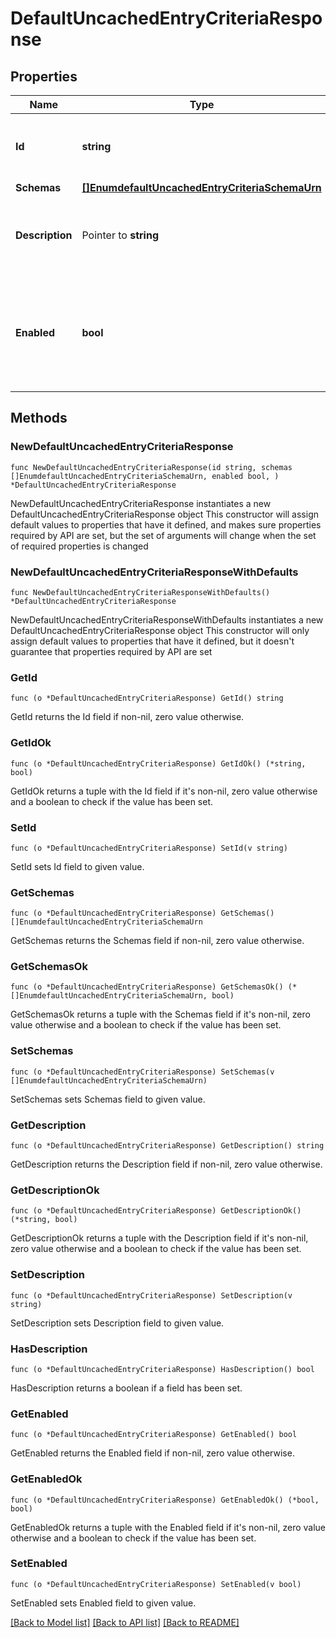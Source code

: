 # DefaultUncachedEntryCriteriaResponse

## Properties

Name | Type | Description | Notes
------------ | ------------- | ------------- | -------------
**Id** | **string** | Name of the Uncached Entry Criteria | 
**Schemas** | [**[]EnumdefaultUncachedEntryCriteriaSchemaUrn**](EnumdefaultUncachedEntryCriteriaSchemaUrn.md) |  | 
**Description** | Pointer to **string** | A description for this Uncached Entry Criteria | [optional] 
**Enabled** | **bool** | Indicates whether this Uncached Entry Criteria is enabled for use in the server. | 

## Methods

### NewDefaultUncachedEntryCriteriaResponse

`func NewDefaultUncachedEntryCriteriaResponse(id string, schemas []EnumdefaultUncachedEntryCriteriaSchemaUrn, enabled bool, ) *DefaultUncachedEntryCriteriaResponse`

NewDefaultUncachedEntryCriteriaResponse instantiates a new DefaultUncachedEntryCriteriaResponse object
This constructor will assign default values to properties that have it defined,
and makes sure properties required by API are set, but the set of arguments
will change when the set of required properties is changed

### NewDefaultUncachedEntryCriteriaResponseWithDefaults

`func NewDefaultUncachedEntryCriteriaResponseWithDefaults() *DefaultUncachedEntryCriteriaResponse`

NewDefaultUncachedEntryCriteriaResponseWithDefaults instantiates a new DefaultUncachedEntryCriteriaResponse object
This constructor will only assign default values to properties that have it defined,
but it doesn't guarantee that properties required by API are set

### GetId

`func (o *DefaultUncachedEntryCriteriaResponse) GetId() string`

GetId returns the Id field if non-nil, zero value otherwise.

### GetIdOk

`func (o *DefaultUncachedEntryCriteriaResponse) GetIdOk() (*string, bool)`

GetIdOk returns a tuple with the Id field if it's non-nil, zero value otherwise
and a boolean to check if the value has been set.

### SetId

`func (o *DefaultUncachedEntryCriteriaResponse) SetId(v string)`

SetId sets Id field to given value.


### GetSchemas

`func (o *DefaultUncachedEntryCriteriaResponse) GetSchemas() []EnumdefaultUncachedEntryCriteriaSchemaUrn`

GetSchemas returns the Schemas field if non-nil, zero value otherwise.

### GetSchemasOk

`func (o *DefaultUncachedEntryCriteriaResponse) GetSchemasOk() (*[]EnumdefaultUncachedEntryCriteriaSchemaUrn, bool)`

GetSchemasOk returns a tuple with the Schemas field if it's non-nil, zero value otherwise
and a boolean to check if the value has been set.

### SetSchemas

`func (o *DefaultUncachedEntryCriteriaResponse) SetSchemas(v []EnumdefaultUncachedEntryCriteriaSchemaUrn)`

SetSchemas sets Schemas field to given value.


### GetDescription

`func (o *DefaultUncachedEntryCriteriaResponse) GetDescription() string`

GetDescription returns the Description field if non-nil, zero value otherwise.

### GetDescriptionOk

`func (o *DefaultUncachedEntryCriteriaResponse) GetDescriptionOk() (*string, bool)`

GetDescriptionOk returns a tuple with the Description field if it's non-nil, zero value otherwise
and a boolean to check if the value has been set.

### SetDescription

`func (o *DefaultUncachedEntryCriteriaResponse) SetDescription(v string)`

SetDescription sets Description field to given value.

### HasDescription

`func (o *DefaultUncachedEntryCriteriaResponse) HasDescription() bool`

HasDescription returns a boolean if a field has been set.

### GetEnabled

`func (o *DefaultUncachedEntryCriteriaResponse) GetEnabled() bool`

GetEnabled returns the Enabled field if non-nil, zero value otherwise.

### GetEnabledOk

`func (o *DefaultUncachedEntryCriteriaResponse) GetEnabledOk() (*bool, bool)`

GetEnabledOk returns a tuple with the Enabled field if it's non-nil, zero value otherwise
and a boolean to check if the value has been set.

### SetEnabled

`func (o *DefaultUncachedEntryCriteriaResponse) SetEnabled(v bool)`

SetEnabled sets Enabled field to given value.



[[Back to Model list]](../README.md#documentation-for-models) [[Back to API list]](../README.md#documentation-for-api-endpoints) [[Back to README]](../README.md)


